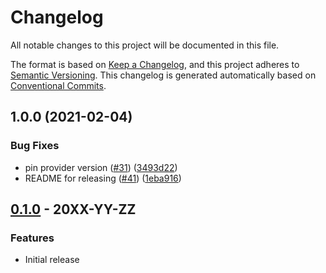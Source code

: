 # Changelog

All notable changes to this project will be documented in this file.

The format is based on
[Keep a Changelog](https://keepachangelog.com/en/1.0.0/),
and this project adheres to
[Semantic Versioning](https://semver.org/spec/v2.0.0.html).
This changelog is generated automatically based on [Conventional Commits](https://www.conventionalcommits.org/en/v1.0.0/).

## 1.0.0 (2021-02-04)


### Bug Fixes

* pin provider version ([#31](https://www.github.com/GoogleCloudPlatform/notebooks-blueprint-security/issues/31)) ([3493d22](https://www.github.com/GoogleCloudPlatform/notebooks-blueprint-security/commit/3493d2273b0857c471bb489ab718f07f0fd97c33))
* README for releasing ([#41](https://www.github.com/GoogleCloudPlatform/notebooks-blueprint-security/issues/41)) ([1eba916](https://www.github.com/GoogleCloudPlatform/notebooks-blueprint-security/commit/1eba9164d205748ee7b9b6a37a99b3574ea11ab7))

## [0.1.0](https://github.com/GoogleCloudPlatform/notebooks-blueprint-security/releases/tag/v0.1.0) - 20XX-YY-ZZ

### Features

- Initial release

[0.1.0]: https://github.com/GoogleCloudPlatform/notebooks-blueprint-security/releases/tag/v0.1.0
